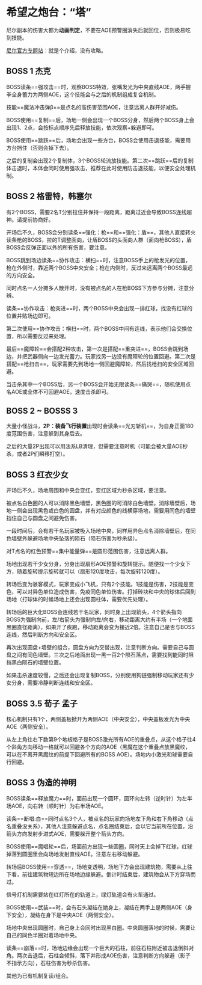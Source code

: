 # 希望之炮台：“塔”

尼尔副本的伤害大都为**动画判定**，不要在AOE预警圈消失后就回位，否则极易吃到技能。

[尼尔官方专题站](https://actff1.web.sdo.com/project/190920shadowbringers/yorha/index.html)：就是个介绍，没有攻略。

## BOSS 1 杰克

BOSS读条==强攻击==时，观察BOSS特效，张嘴发光为中央直线AOE，两手握拳全身蓄力为两侧AOE，这个技能会与之后的机制组成复合机制。

技能==魔法冲击弹β==是点名<Role name="tank" />的高伤害范围AOE，注意远离人群开好减伤。

BOSS使用==复制==后，场地一侧会出现一个BOSS分身，然后两个BOSS身上会出现1、2点，会按标点顺序先后释放技能，依次观察+躲避即可。

BOSS使用==跳跃==后，场地会出现一些方台，BOSS会使用击退技能，需要用方台挡住（否则会掉下去）。

之后的复制会出现2个复制体，3个BOSS轮流放技能。第二次==跳跃==后的复制体击退时，本体会同时使用强攻击，推荐在此时使用防击退技能，以便安全处理机制。

## BOSS 2 格雷特，韩塞尔

有2个BOSS，需要2名<Role name="tank" />T分别拉住并保持一段距离，距离过近会导致BOSS连线超神。请提前协商好。

开场后不久，BOSS会分别读条==强化：枪==和==强化：盾==，其他人直接转火读条枪的BOSS，拉<Status :id="2538" name="盾强化" />的T调整面向，让盾BOSS的头面向人群（面向枪BOSS），盾BOSS会反弹正面以外的所有伤害，要注意。

BOSS跳到场边读条==协作攻击：横扫==时，注意BOSS手上的枪发光的位置，枪在外侧时，靠近两个BOSS中央安全；枪在内侧时，反过来远离两个BOSS最远的方向安全。

同时点名一人分摊多人散开时，没有被点名的人在枪BOSS下方参与分摊，注意分辨。

读条==协作攻击：枪突进==时，两个BOSS中央会出现一排红球，找没有红球的位置并贴场边即可。

第二次使用==协作攻击：横扫==时，两个BOSS中间有连线，表示他们会交换位置，所以需要反过来处理。

最后==魔障轮==会搭配2种攻击，第一次是搭配==重突进==，BOSS会跳到场边，并把武器侧向一边发光蓄力。玩家找另一边没有魔障轮的位置回避。第二次是搭配==枪扫击==，玩家需要先到场地一侧回避魔障轮，然后找枪扫的安全区域回避。

当击杀其中一个BOSS后，另一个BOSS会开始无限读条==痛哭==，随机使用点名AOE或全体不可回避AOE，速度击杀即可。

## BOSS 2 ~ BOSSS 3

大量小怪战斗，**2P：装备飞行装置**出现时会读条==光刃斩机==，为自身正面180度范围伤害，注意躲到其身后去。

之后的大量2P出现可以用法系LB清理，但需要注意时机（可能会被大量AOE秒杀，或者2P们瞬移打空）。

## BOSS 3 红衣少女

开场后不久，场地周围和中央会变红，变红区域为秒杀区域，要注意。

被点名白色圈的人可以消除黑色墙壁，黑色圈的可消除白色墙壁。消除墙壁后，场地一侧会出现黑色或白色的圆盘，并有对应颜色的线横穿场地，需要用同色的墙壁挡住自己与圆盘之间避免伤害。

一段时间后，会有若干名玩家被吸入场地中央，同样用异色点名消除墙壁后，在同色墙壁外躲避场地中央坠落的陨石（陨石伤害为秒杀级）。

对<Role name="tank" />T点名的红色预警==集中能量弹==是圆形范围伤害，注意远离人群。

场地出现若干少女分身，分身出现扇形AOE预警和旋转提示。随便找一个少女下方，随着旋转提示旋转就可以（扇形120度攻击，每次旋转120度）。

转场后变为骇客模式，玩家变成小飞机，只有2个技能。1技能是伤害，2技能是变色，可以对异色单位造成伤害，免疫同色单位伤害。打掉砖块和中央的球体后回到场地（打球体的时候场地上还会出现圆柱体，需要优先处理）。

转场后的巨大化BOSS会连线若干名玩家，同时身上出现箭头，4个箭头指向BOSS为强制向前，左/右箭头为强制向左/向右，移动距离大约有半场（一个地面黑圈直径距离），如果开了疾跑，移动距离会变为接近2倍。注意自己是否与BOSS连线，然后判断方向和安全区。

再次出现圆盘+墙壁的组合，圆盘方向为交替出现，注意判断方向。需要自己与圆盘之间有同色墙壁。三次之后地面出现一黑一百2个陨石落点，需要找到能同时阻挡黑白陨石的墙壁位置。

如果击杀速度较慢，之后还会出现复制BOSS，分别使用狗链强制移动玩家还有少女分身，需要冷静判断连线和安全区。

## BOSS 3.5 荀子 孟子

核心机制只有1个，两侧盖板掀开为两侧AOE（中央安全），中央盖板发光为中央AOE（两侧安全）。

从左上角往右下数第9个地板格子是BOSS激光所有AOE的重叠点，从这个格子往4个斜角方向移动一格就可以回避各个方向的AOE（黑魔在这个重叠点放黑魔纹，可以在不离开黑魔纹的前提下回避所有的BOSS AOE）。场地内小激光和球需要自行回避。

## BOSS 3 伪造的神明

BOSS读条==释放魔力==时，面前出现一个圆环，圆环向左转（逆时针）为左半场AOE，向右转（顺时针）为右半场AOE。

读条==断唱:白==同时点名3个人，被点名的玩家向场地左下角和右下角移动（点名重叠没关系），其他人注意躲避点名，点名圈结束后，会以它当前所在位置，沿箭头方向发射步进式AOE，需要躲开整个箭头方向。

BOSS使用==魔唱轮==后，场面前方出现一些圆圈，同时天上会掉下红球，红球掉落到圆圈里会向场地发射直线AOE。注意左右移动躲避。

转场后BOSS使用==穿透==，场地变透明，场地下方会出现建筑物，需要从上往下看，前往建筑物短边所在场地边缘躲避。倒计时结束后，建筑物会从下方穿场而过。

信号灯机制需要站在红灯所在的轨道上，绿灯轨道会有火车通过。

BOSS使用==武装==时，会有石头凝结在她身上，凝结在两手上是两侧AOE（身下安全），凝结在身下是中央AOE（两侧安全）。

场地中央出现圆圈时，自己身上会同时出现黑白圈。中央圆圈落地的时候，需要让自己的同色半圈对着场地中央。

读条==崩落==时，场地边缘会出现一个巨大的石柱，前往石柱附近被击退倒斜对角。两次击退后，石柱会倾斜，落下并形成AOE伤害，注意判断方向躲避（影子不指示方向），石柱伤害为秒杀伤害。

其他为已有机制复读/组合。